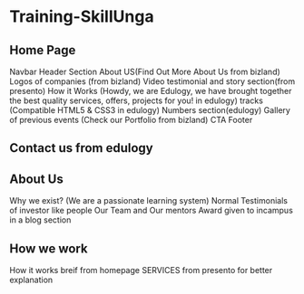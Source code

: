 # Training-SkillUnga

## Home Page
Navbar
Header Section
About US(Find Out More About Us from bizland)
Logos of companies (from bizland) 
Video testimonial and story section(from presento)
How it Works (Howdy, we are Edulogy, we have brought together the best quality services, offers, projects for you! in edulogy)
tracks (Compatible HTML5 & CSS3 in edulogy)
Numbers section(edulogy)
Gallery of previous events (Check our Portfolio from bizland)
CTA
Footer

## Contact us from edulogy

## About Us
Why we exist? (We are a passionate learning system)
Normal Testimonials of investor like people
Our Team and Our mentors
Award given to incampus in a blog section

## How we work
How it works breif from homepage
SERVICES from presento for better explanation

